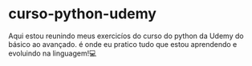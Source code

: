 # curso-python-udemy
Aqui estou reunindo meus exercicíos do curso do python da Udemy do básico ao avançado. é onde eu pratico tudo que estou aprendendo e evoluindo na linguagem!💻 
